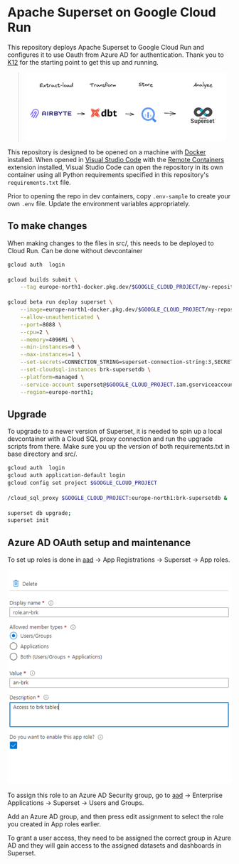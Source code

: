 # Apache Superset on Google Cloud Run
This repository deploys Apache Superset to Google Cloud Run and configures it to use Oauth from Azure AD for authentication. Thank you to [K12](https://github.com/K12-Analytics-Engineering/superset) for the starting point to get this up and running.

> ![Brk analytics stack](/assets/brk-stack.png)

This repository is designed to be opened on a machine with [Docker](https://www.docker.com/) installed. When opened in [Visual Studio Code](https://code.visualstudio.com/) with the [Remote Containers](https://marketplace.visualstudio.com/items?itemName=ms-vscode-remote.remote-containers) extension installed, Visual Studio Code can open the repository in its own container using all Python requirements specified in this repository's `requirements.txt` file.

Prior to opening the repo in dev containers, copy `.env-sample` to create your own `.env` file. Update the environment variables appropriately.


## To make changes
When making changes to the files in src/, this needs to be deployed to Cloud Run. Can be done without devcontainer 

```bash
gcloud auth  login

gcloud builds submit \
    --tag europe-north1-docker.pkg.dev/$GOOGLE_CLOUD_PROJECT/my-repository/superset src/.;

gcloud beta run deploy superset \
    --image=europe-north1-docker.pkg.dev/$GOOGLE_CLOUD_PROJECT/my-repository/superset \
    --allow-unauthenticated \
    --port=8088 \
    --cpu=2 \
    --memory=4096Mi \
    --min-instances=0 \
    --max-instances=1 \
	--set-secrets=CONNECTION_STRING=superset-connection-string:3,SECRET_KEY=superset-secret-key:1,AZURE_ID=AZURE_ID:1,AZURE_SECRET=CLIENT_SECRET:1,TENANT_ID=TENANT_ID:1 \
    --set-cloudsql-instances brk-supersetdb \
    --platform=managed \
    --service-account superset@$GOOGLE_CLOUD_PROJECT.iam.gserviceaccount.com \
    --region=europe-north1;

```

## Upgrade 
To upgrade to a newer version of Superset, it is needed to spin up a local devcontainer with a Cloud SQL proxy connection and run the upgrade scripts from there. Make sure you up the version of both requirements.txt in base directory and src/.

```bash
gcloud auth  login
gcloud auth application-default login
gcloud config set project $GOOGLE_CLOUD_PROJECT

/cloud_sql_proxy $GOOGLE_CLOUD_PROJECT:europe-north1:brk-supersetdb &

superset db upgrade;
superset init

```

## Azure AD OAuth setup and maintenance
To set up roles is done in [aad](aad.portal.azure.com) -> App Registrations -> Superset -> App roles.

![App role](assets/app-roles.png)

To assign this role to an Azure AD Security group, go to [aad](aad.portal.azure.com) -> Enterprise Applications -> Superset -> Users and Groups.

Add an Azure AD group, and then press edit assignment to select the role you created in App roles earlier.

To grant a user access, they need to be assigned the correct group in Azure AD and they will gain access to the assigned datasets and dashboards in Superset.